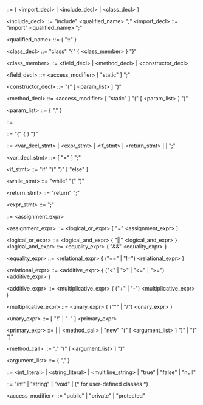 <program> ::= { <import_decl> | <include_decl> | <class_decl> }

<include_decl> ::= "include" <qualified_name> ";"
<import_decl>  ::= "import" <qualified_name> ";"

<qualified_name> ::= <identifier> { "::" <identifier> }

<class_decl> ::= "class" <identifier> "{" { <class_member> } "}"

<class_member> ::= <field_decl>
                 | <method_decl>
                 | <constructor_decl>

<field_decl> ::= <access_modifier> [ "static" ] <type> <identifier> ";"

<constructor_decl> ::= <identifier> "(" [ <param_list> ] ")" <block>

<method_decl> ::= <access_modifier> [ "static" ] <type> <identifier> "(" [ <param_list> ] ")" <block>

<param_list> ::= <param> { "," <param> }
<param> ::= <type> <identifier>

<block> ::= "{" { <statement> } "}"

<statement> ::= <var_decl_stmt>
              | <expr_stmt>
              | <if_stmt>
              | <return_stmt>
              | <block>
              | ";"

<var_decl_stmt> ::= <type> <identifier> [ "=" <expression> ] ";"

<if_stmt> ::= "if" "(" <expression> ")" <statement> [ "else" <statement> ]

<while_stmt> ::= "while" "(" <expression> ")" <statement>

<return_stmt> ::= "return" <expression> ";"

<expr_stmt> ::= <expression> ";"

<expression> ::= <assignment_expr>

<assignment_expr> ::= <logical_or_expr> [ "=" <assignment_expr> ]

<logical_or_expr> ::= <logical_and_expr> { "||" <logical_and_expr> }
<logical_and_expr> ::= <equality_expr> { "&&" <equality_expr> }

<equality_expr> ::= <relational_expr> { ("==" | "!=") <relational_expr> }

<relational_expr> ::= <additive_expr> { ("<" | ">" | "<=" | ">=") <additive_expr> }

<additive_expr> ::= <multiplicative_expr> { ("+" | "-") <multiplicative_expr> }

<multiplicative_expr> ::= <unary_expr> { ("*" | "/") <unary_expr> }

<unary_expr> ::= [ "!" | "-" ] <primary_expr>

<primary_expr> ::= <literal>
                 | <identifier>
                 | <method_call>
                 | "new" <identifier> "(" [ <argument_list> ] ")"
                 | "(" <expression> ")"

<method_call> ::= <expression> "." <identifier> "(" [ <argument_list> ] ")"

<argument_list> ::= <expression> { "," <expression> }

<literal> ::= <int_literal>
            | <string_literal>
            | <multiline_string>
            | "true"
            | "false"
            | "null"

<type> ::= "int"
         | "string"
         | "void"
         | <identifier>    (* for user-defined classes *)

<access_modifier> ::= "public" | "private" | "protected"

